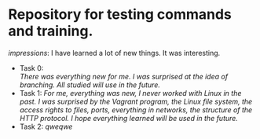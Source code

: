 # Repository for testing commands and training.

*impressions*: I have learned a lot of new things. It was interesting.
* Task 0:  
 *There was everything new for me. I was surprised at the idea of branching. All studied will use in the future.*
* Task 1:
 *For me, everything was new, I never worked with Linux in the past. I was surprised by the Vagrant program, the Linux file system, the access rights to files, ports, everything in networks, the structure of the HTTP protocol. I hope everything learned will be used in the future.*
* Task 2:
 *qweqwe*